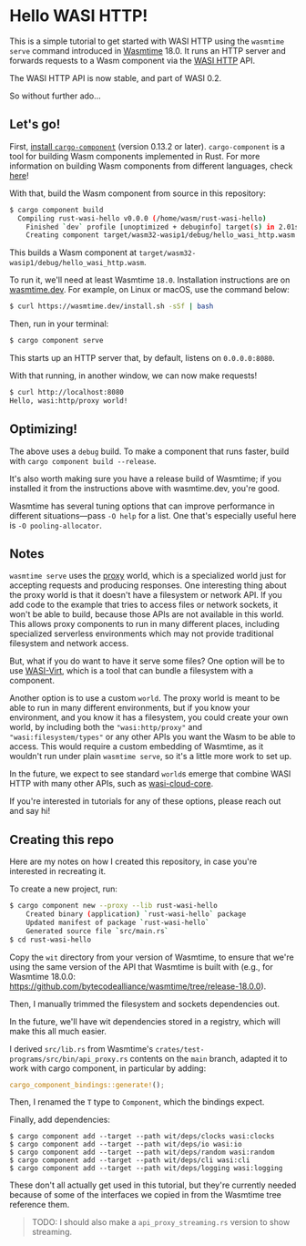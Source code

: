 # Hello WASI HTTP!

This is a simple tutorial to get started with WASI HTTP using the `wasmtime serve` command introduced in [Wasmtime] 18.0.
It runs an HTTP server and forwards requests to a Wasm component via the [WASI HTTP] API.

[Wasmtime]: https://wasmtime.dev
[WASI HTTP]: https://github.com/WebAssembly/wasi-http/

The WASI HTTP API is now stable, and part of WASI 0.2.

So without further ado...

## Let's go!

First, [install `cargo-component`](https://github.com/bytecodealliance/cargo-component#requirements) (version 0.13.2 or later). `cargo-component` is a tool for building Wasm components implemented in Rust. For more
information on building Wasm components from different languages, check [here]!

[here]: https://component-model.bytecodealliance.org/language-support.html

With that, build the Wasm component from source in this repository:
```sh
$ cargo component build
  Compiling rust-wasi-hello v0.0.0 (/home/wasm/rust-wasi-hello)
    Finished `dev` profile [unoptimized + debuginfo] target(s) in 2.01s
    Creating component target/wasm32-wasip1/debug/hello_wasi_http.wasm
```

This builds a Wasm component at `target/wasm32-wasip1/debug/hello_wasi_http.wasm`.

To run it, we'll need at least Wasmtime `18.0`. Installation instructions are on [wasmtime.dev]. For example, on Linux or macOS, use the command below:

```sh
$ curl https://wasmtime.dev/install.sh -sSf | bash
```

[wasmtime.dev]: https://wasmtime.dev/

Then, run in your terminal:
```sh
$ cargo component serve
```
This starts up an HTTP server that, by default, listens on `0.0.0.0:8080`.

With that running, in another window, we can now make requests!
```sh
$ curl http://localhost:8080
Hello, wasi:http/proxy world!
```

## Optimizing!

The above uses a `debug` build. To make a component that runs faster, build with `cargo component build --release`.

It's also worth making sure you have a release build of Wasmtime; if you installed it from the instructions above
with wasmtime.dev, you're good.

Wasmtime has several tuning options that can improve performance in different situations—pass `-O help` for a
list. One that's especially useful here is `-O pooling-allocator`.

## Notes

`wasmtime serve` uses the [proxy] world, which is a specialized world just for accepting requests and producing
responses. One interesting thing about the proxy world is that it doesn't have a filesystem or network API. If you add
code to the example that tries to access files or network sockets, it won't be able to build, because those APIs are
not available in this world. This allows proxy components to run in many different places, including specialized
serverless environments which may not provide traditional filesystem and network access.

But, what if you do want to have it serve some files? One option will be to use 
[WASI-Virt](https://github.com/bytecodealliance/WASI-Virt), which is a tool that can bundle a filesystem with a 
component.

Another option is to use a custom `world`. The proxy world is meant to be able to run in many different environments,
but if you know your environment, and you know it has a filesystem, you could create your own world, by including both
the `"wasi:http/proxy"` and `"wasi:filesystem/types"` or any other APIs you want the Wasm to be able to access. This
would require a custom embedding of Wasmtime, as it wouldn't run under plain `wasmtime serve`, so it's a little more
work to set up.

In the future, we expect to see standard `world`s emerge that combine WASI HTTP with many other APIs, such as
[wasi-cloud-core].

If you're interested in tutorials for any of these options, please reach out and say hi!

[proxy]: https://github.com/WebAssembly/wasi-http/blob/main/wit/proxy.wit
[wasi-cloud-core]: https://github.com/WebAssembly/wasi-cloud-core

## Creating this repo

Here are my notes on how I created this repository, in case you're interested in recreating it.

To create a new project, run:

```sh
$ cargo component new --proxy --lib rust-wasi-hello
    Created binary (application) `rust-wasi-hello` package
    Updated manifest of package `rust-wasi-hello`
    Generated source file `src/main.rs`
$ cd rust-wasi-hello
```

Copy the `wit` directory from your version of  Wasmtime, to ensure that we're using the same version of the API that
Wasmtime is built with (e.g., for Wasmtime 18.0.0: https://github.com/bytecodealliance/wasmtime/tree/release-18.0.0).

Then, I manually trimmed the filesystem and sockets dependencies out.

In the future, we'll have wit dependencies stored in a registry, which will make this all much easier.

I derived `src/lib.rs` from Wasmtime's `crates/test-programs/src/bin/api_proxy.rs` contents on the `main` branch,
adapted it to work with cargo component, in particular by adding:

```rust
cargo_component_bindings::generate!();
```

Then, I renamed the `T` type to `Component`, which the bindings expect.

Finally, add dependencies:
```
$ cargo component add --target --path wit/deps/clocks wasi:clocks
$ cargo component add --target --path wit/deps/io wasi:io
$ cargo component add --target --path wit/deps/random wasi:random
$ cargo component add --target --path wit/deps/cli wasi:cli
$ cargo component add --target --path wit/deps/logging wasi:logging
```

These don't all actually get used in this tutorial, but they're currently needed because of some of the interfaces we
copied in from the Wasmtime tree reference them.

> TODO: I should also make a `api_proxy_streaming.rs` version to show streaming.
